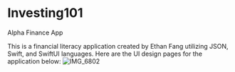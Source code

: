 # Investing101
Alpha Finance App

This is a financial literacy application created by Ethan Fang utilizing JSON, Swift, and SwiftUI languages. Here are the UI design pages for the application below:
![IMG_6802](https://github.com/efang12-stack/Investing101/assets/122645724/d9d698ac-32c3-4325-91ad-8678ca18d466)

